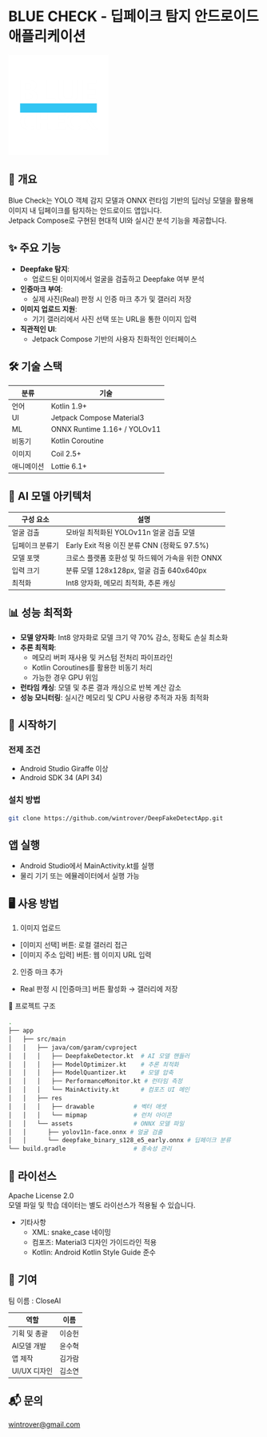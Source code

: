 # BLUE CHECK - 딥페이크 탐지 안드로이드 애플리케이션

<img src="app/src/main/res/drawable/logo2.png" alt="Project Logo" style="width:200px; height:auto;"/>

## 📖 개요
Blue Check는 YOLO 객체 감지 모델과 ONNX 런타임 기반의 딥러닝 모델을 활용해 이미지 내 딥페이크를 탐지하는 안드로이드 앱입니다. </br>
Jetpack Compose로 구현된 현대적 UI와 실시간 분석 기능을 제공합니다.

## ✨ 주요 기능
- **Deepfake 탐지**:
  - 업로드된 이미지에서 얼굴을 검출하고 Deepfake 여부 분석
- **인증마크 부여**:
  - 실제 사진(Real) 판정 시 인증 마크 추가 및 갤러리 저장
- **이미지 업로드 지원**:
  - 기기 갤러리에서 사진 선택 또는 URL을 통한 이미지 입력
- **직관적인 UI**:
  - Jetpack Compose 기반의 사용자 친화적인 인터페이스

## 🛠 기술 스택
| 분류 | 기술 |
|------|------|
| 언어 | Kotlin 1.9+ |
| UI | Jetpack Compose Material3 |
| ML | ONNX Runtime 1.16+ / YOLOv11 |
| 비동기 | Kotlin Coroutine |
| 이미지 | Coil 2.5+ |
| 애니메이션 | Lottie 6.1+ |

## 🧠 AI 모델 아키텍처
| 구성 요소 | 설명 |
|----------|------|
| 얼굴 검출 | 모바일 최적화된 YOLOv11n 얼굴 검출 모델 |
| 딥페이크 분류기 | Early Exit 적용 이진 분류 CNN (정확도 97.5%) |
| 모델 포맷 | 크로스 플랫폼 호환성 및 하드웨어 가속을 위한 ONNX |
| 입력 크기 | 분류 모델 128x128px, 얼굴 검출 640x640px |
| 최적화 | Int8 양자화, 메모리 최적화, 추론 캐싱 |

## 📊 성능 최적화
- **모델 양자화**: Int8 양자화로 모델 크기 약 70% 감소, 정확도 손실 최소화
- **추론 최적화**: 
  - 메모리 버퍼 재사용 및 커스텀 전처리 파이프라인
  - Kotlin Coroutines를 활용한 비동기 처리
  - 가능한 경우 GPU 위임
- **런타임 캐싱**: 모델 및 추론 결과 캐싱으로 반복 계산 감소
- **성능 모니터링**: 실시간 메모리 및 CPU 사용량 추적과 자동 최적화

## 🚀 시작하기
### 전제 조건
- Android Studio Giraffe 이상
- Android SDK 34 (API 34)

### 설치 방법
```bash
git clone https://github.com/wintrover/DeepFakeDetectApp.git
```

## 앱 실행
- Android Studio에서 MainActivity.kt를 실행
- 물리 기기 또는 에뮬레이터에서 실행 가능

## 🖥 사용 방법
1. 이미지 업로드
- [이미지 선택] 버튼: 로컬 갤러리 접근
- [이미지 주소 입력] 버튼: 웹 이미지 URL 입력
2. 인증 마크 추가
- Real 판정 시 [인증마크] 버튼 활성화 → 갤러리에 저장

📁 프로젝트 구조
```bash
.
├── app
│   ├── src/main
│   │   ├── java/com/garam/cvproject
│   │   │   ├── DeepfakeDetector.kt  # AI 모델 핸들러
│   │   │   ├── ModelOptimizer.kt    # 추론 최적화
│   │   │   ├── ModelQuantizer.kt    # 모델 압축
│   │   │   ├── PerformanceMonitor.kt # 런타임 측정
│   │   │   └── MainActivity.kt      # 컴포즈 UI 메인
│   │   ├── res
│   │   │   ├── drawable           # 벡터 애셋
│   │   │   └── mipmap             # 런처 아이콘
│   │   └── assets                 # ONNX 모델 파일
│   │      ├── yolov11n-face.onnx # 얼굴 검출
│   │      └── deepfake_binary_s128_e5_early.onnx # 딥페이크 분류
└── build.gradle                   # 종속성 관리
```

## 📄 라이선스
Apache License 2.0 </br>
모델 파일 및 학습 데이터는 별도 라이선스가 적용될 수 있습니다.
- 기타사항
  - XML: snake_case 네이밍
  - 컴포즈: Material3 디자인 가이드라인 적용
  - Kotlin: Android Kotlin Style Guide 준수
    
## 🤝 기여
팀 이름 : CloseAI

| 역할 | 이름 |
|------|------|
| 기획 및 총괄 | 이승헌 |
| AI모델 개발 | 윤수혁 |
| 앱 제작 | 김가람 |
| UI/UX 디자인 | 김소연 |

## 📬 문의
wintrover@gmail.com </br>
